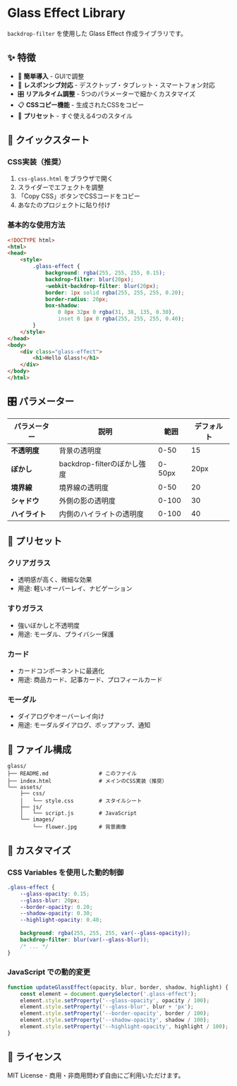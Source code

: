 # Glass Effect Library

`backdrop-filter` を使用した Glass Effect 作成ライブラリです。

## ✨ 特徴

- 🎯 **簡単導入** - GUIで調整
- 📱 **レスポンシブ対応** - デスクトップ・タブレット・スマートフォン対応
- 🎛️ **リアルタイム調整** - 5つのパラメーターで細かくカスタマイズ
- 📋 **CSSコピー機能** - 生成されたCSSをコピー
- 🎨 **プリセット** - すぐ使える4つのスタイル

## 🚀 クイックスタート

### CSS実装（推奨）

1. `css-glass.html` をブラウザで開く
2. スライダーでエフェクトを調整
3. 「Copy CSS」ボタンでCSSコードをコピー
4. あなたのプロジェクトに貼り付け

### 基本的な使用方法

```html
<!DOCTYPE html>
<html>
<head>
    <style>
        .glass-effect {
            background: rgba(255, 255, 255, 0.15);
            backdrop-filter: blur(20px);
            -webkit-backdrop-filter: blur(20px);
            border: 1px solid rgba(255, 255, 255, 0.20);
            border-radius: 20px;
            box-shadow: 
                0 8px 32px 0 rgba(31, 38, 135, 0.30),
                inset 0 1px 0 rgba(255, 255, 255, 0.40);
        }
    </style>
</head>
<body>
    <div class="glass-effect">
        <h1>Hello Glass!</h1>
    </div>
</body>
</html>
```

## 🎛️ パラメーター

| パラメーター | 説明 | 範囲 | デフォルト |
|------------|------|------|-----------|
| **不透明度** | 背景の透明度 | 0-50 | 15 |
| **ぼかし** | backdrop-filterのぼかし強度 | 0-50px | 20px |
| **境界線** | 境界線の透明度 | 0-50 | 20 |
| **シャドウ** | 外側の影の透明度 | 0-100 | 30 |
| **ハイライト** | 内側のハイライトの透明度 | 0-100 | 40 |

## 🎨 プリセット

### クリアガラス
- 透明感が高く、微細な効果
- 用途: 軽いオーバーレイ、ナビゲーション

### すりガラス  
- 強いぼかしと不透明度
- 用途: モーダル、プライバシー保護

### カード
- カードコンポーネントに最適化
- 用途: 商品カード、記事カード、プロフィールカード

### モーダル
- ダイアログやオーバーレイ向け
- 用途: モーダルダイアログ、ポップアップ、通知

## 📁 ファイル構成

```
glass/
├── README.md                # このファイル
├── index.html               # メインのCSS実装（推奨）
└── assets/
    ├── css/
    │   └── style.css        # スタイルシート
    ├── js/
    │   └── script.js        # JavaScript
    └── images/
        └── flower.jpg       # 背景画像
```

## 🔧 カスタマイズ

### CSS Variables を使用した動的制御

```css
.glass-effect {
    --glass-opacity: 0.15;
    --glass-blur: 20px;
    --border-opacity: 0.20;
    --shadow-opacity: 0.30;
    --highlight-opacity: 0.40;
    
    background: rgba(255, 255, 255, var(--glass-opacity));
    backdrop-filter: blur(var(--glass-blur));
    /* ... */
}
```

### JavaScript での動的変更

```javascript
function updateGlassEffect(opacity, blur, border, shadow, highlight) {
    const element = document.querySelector('.glass-effect');
    element.style.setProperty('--glass-opacity', opacity / 100);
    element.style.setProperty('--glass-blur', blur + 'px');
    element.style.setProperty('--border-opacity', border / 100);
    element.style.setProperty('--shadow-opacity', shadow / 100);
    element.style.setProperty('--highlight-opacity', highlight / 100);
}
```

## 📄 ライセンス

MIT License - 商用・非商用問わず自由にご利用いただけます。